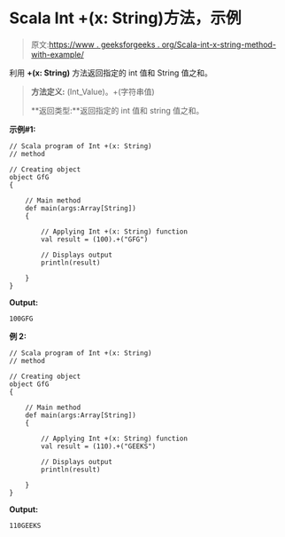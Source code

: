 # Scala Int +(x: String)方法，示例

> 原文:[https://www . geeksforgeeks . org/Scala-int-x-string-method-with-example/](https://www.geeksforgeeks.org/scala-int-x-string-method-with-example/)

利用 **+(x: String)** 方法返回指定的 int 值和 String 值之和。

> **方法定义:** (Int_Value)。+(字符串值)
> 
> **返回类型:**返回指定的 int 值和 string 值之和。

**示例#1:**

```
// Scala program of Int +(x: String)
// method

// Creating object
object GfG
{ 

    // Main method
    def main(args:Array[String])
    {

        // Applying Int +(x: String) function
        val result = (100).+("GFG")

        // Displays output
        println(result)

    }
} 
```

**Output:**

```
100GFG

```

**例 2:**

```
// Scala program of Int +(x: String)
// method

// Creating object
object GfG
{ 

    // Main method
    def main(args:Array[String])
    {

        // Applying Int +(x: String) function
        val result = (110).+("GEEKS")

        // Displays output
        println(result)

    }
} 
```

**Output:**

```
110GEEKS

```